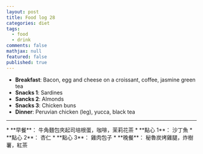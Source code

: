 ```yaml
---
layout: post
title: Food log 28
categories: diet
tags: 
  - food
  - drink
comments: false
mathjax: null
featured: false
published: true
---
```


* **Breakfast**: Bacon, egg and cheese on a croissant, coffee, jasmine green tea
* **Snacks 1**: Sardines
* **Sancks 2**: Almonds
* **Snacks 3**: Chicken buns
* **Dinner**: Peruvian chicken (leg), yucca, black tea
<hr>
* **早餐**： 牛角麵包夾起司培根蛋，咖啡，茉莉花茶
* **點心 1**： 沙丁魚
* **點心 2**： 杏仁
* **點心 3**： 雞肉包子
* **晚餐**： 秘魯炭烤雞腿，炸樹薯，紅茶
